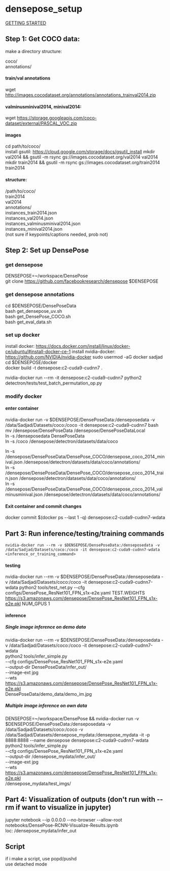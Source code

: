 # densepose_setup



[GETTING STARTED](https://github.com/facebookresearch/DensePose/blob/master/GETTING_STARTED.md)

## Step 1: Get COCO data:

make a directory structure:  

coco/  
    annotations/  

#### train/val annotations
wget http://images.cocodataset.org/annotations/annotations_trainval2014.zip  

#### valminusminival2014, minival2014:
wget https://storage.googleapis.com/coco-dataset/external/PASCAL_VOC.zip  

#### images
cd path/to/coco/  
install gsutil:
https://cloud.google.com/storage/docs/gsutil_install
mkdir val2014 && gsutil -m rsync gs://images.cocodataset.org/val2014 val2014  
mkdir train2014 && gsutil -m rsync gs://images.cocodataset.org/train2014 train2014  

#### structure:   

/path/to/coco/  
    train2014  
    val2014  
    annotations/  
        instances_train2014.json  
        instances_val2014.json  
        instances_valminusminival2014.json  
        instances_minival2014.json  
        (not sure if keypoints/captions needed, prob not)  
    
    
    

## Step 2: Set up DensePose

### get densepose
DENSEPOSE=~/workspace/DensePose  
git clone https://github.com/facebookresearch/densepose $DENSEPOSE  

### get densepose annotations
cd $DENSEPOSE/DensePoseData  
bash get_densepose_uv.sh  
bash get_DensePose_COCO.sh  
bash get_eval_data.sh  

### set up docker
install docker:
https://docs.docker.com/install/linux/docker-ce/ubuntu/#install-docker-ce-1
install nvidia-docker:
https://github.com/NVIDIA/nvidia-docker
sudo usermod -aG docker sadjad
cd $DENSEPOSE/docker  
docker build -t densepose:c2-cuda9-cudnn7 .  

nvidia-docker run --rm -it densepose:c2-cuda9-cudnn7 python2 detectron/tests/test_batch_permutation_op.py  

### modify docker

#### enter container
nvidia-docker run -v $DENSEPOSE/DensePoseData:/denseposedata -v /data/Sadjad/Datasets/coco:/coco -it densepose:c2-cuda9-cudnn7 bash  
mv /densepose/DensePoseData /densepose/DensePoseDataLocal  
ln -s /denseposedata DensePoseData  
ln -s /coco /densepose/detectron/datasets/data/coco  

ln -s /densepose/DensePoseData/DensePose_COCO/densepose_coco_2014_minival.json /densepose/detectron/datasets/data/coco/annotations/  
ln -s /densepose/DensePoseData/DensePose_COCO/densepose_coco_2014_train.json /densepose/detectron/datasets/data/coco/annotations/  
ln -s /densepose/DensePoseData/DensePose_COCO/densepose_coco_2014_valminusminival.json /densepose/detectron/datasets/data/coco/annotations/  

#### Exit container and commit changes
docker commit $(docker ps --last 1 -q) densepose:c2-cuda9-cudnn7-wdata  




## Part 3: Run inference/testing/training commands
`nvidia-docker run --rm -v $DENSEPOSE/DensePoseData:/denseposedata -v /data/Sadjad/Datasets/coco:/coco -it densepose:c2-cuda9-cudnn7-wdata <inference_or_training_command>`


#### testing
nvidia-docker run --rm -v $DENSEPOSE/DensePoseData:/denseposedata -v /data/Sadjad/Datasets/coco:/coco -it densepose:c2-cuda9-cudnn7-wdata python2 tools/test_net.py --cfg configs/DensePose_ResNet101_FPN_s1x-e2e.yaml TEST.WEIGHTS https://s3.amazonaws.com/densepose/DensePose_ResNet101_FPN_s1x-e2e.pkl NUM_GPUS 1

#### inference

##### Single image inference on demo data
nvidia-docker run --rm -v $DENSEPOSE/DensePoseData:/denseposedata -v /data/Sadjad/Datasets/coco:/coco -it densepose:c2-cuda9-cudnn7-wdata \
python2 tools/infer_simple.py \
    --cfg configs/DensePose_ResNet101_FPN_s1x-e2e.yaml \
    --output-dir DensePoseData/infer_out/ \
    --image-ext jpg \
    --wts https://s3.amazonaws.com/densepose/DensePose_ResNet101_FPN_s1x-e2e.pkl \
    DensePoseData/demo_data/demo_im.jpg

##### Multiple image inference on own data
DENSEPOSE=~/workspace/DensePose && nvidia-docker run -v $DENSEPOSE/DensePoseData:/denseposedata -v /data/Sadjad/Datasets/coco:/coco  -v /data/Sadjad/Datasets/densepose_mydata:/densepose_mydata -it -p 8888:8888 --name densepose densepose:c2-cuda9-cudnn7-wdata \
    python2 tools/infer_simple.py \
    --cfg configs/DensePose_ResNet101_FPN_s1x-e2e.yaml \
    --output-dir /densepose_mydata/infer_out/ \
    --image-ext jpg \
    --wts https://s3.amazonaws.com/densepose/DensePose_ResNet101_FPN_s1x-e2e.pkl \
    /densepose_mydata/test_imgs/


## Part 4: Visualization of outputs (don't run with --rm if want to visualize in jupyter)

jupyter notebook --ip 0.0.0.0 --no-browser --allow-root  
notebooks/DensePose-RCNN-Visualize-Results.ipynb  
loc: /densepose_mydata/infer_out



## Script
if i make a script, use popd/pushd  
use detached mode
